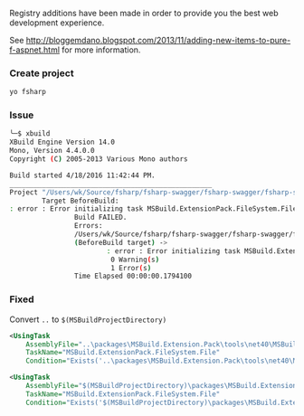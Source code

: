 Registry additions have been made in order to provide you the best web development experience.

See http://bloggemdano.blogspot.com/2013/11/adding-new-items-to-pure-f-aspnet.html for more information.


### Create project

```bash
yo fsharp
```

### Issue

```bash
╰─$ xbuild
XBuild Engine Version 14.0
Mono, Version 4.4.0.0
Copyright (C) 2005-2013 Various Mono authors

Build started 4/18/2016 11:42:44 PM.
__________________________________________________
Project "/Users/wk/Source/fsharp/fsharp-swagger/fsharp-swagger/fsharp-swagger.fsproj" (default target(s)):
        Target BeforeBuild:
: error : Error initializing task MSBuild.ExtensionPack.FileSystem.File: Not registered task MSBuild.ExtensionPack.FileSystem.File.
                Build FAILED.
                Errors:
                /Users/wk/Source/fsharp/fsharp-swagger/fsharp-swagger/fsharp-swagger.fsproj (default targets) ->
                (BeforeBuild target) ->
                        : error : Error initializing task MSBuild.ExtensionPack.FileSystem.File: Not registered task MSBuild.ExtensionPack.FileSystem.File.
                         0 Warning(s)
                         1 Error(s)
                Time Elapsed 00:00:00.1794100
```

### Fixed

Convert `..` to `$(MSBuildProjectDirectory)`

```xml
<UsingTask
    AssemblyFile="..\packages\MSBuild.Extension.Pack\tools\net40\MSBuild.ExtensionPack.dll"
    TaskName="MSBuild.ExtensionPack.FileSystem.File"
    Condition="Exists('..\packages\MSBuild.Extension.Pack\tools\net40\MSBuild.ExtensionPack.dll')" />
```

```xml
<UsingTask
    AssemblyFile="$(MSBuildProjectDirectory)\packages\MSBuild.Extension.Pack\tools\net40\MSBuild.ExtensionPack.dll"
    TaskName="MSBuild.ExtensionPack.FileSystem.File"
    Condition="Exists('$(MSBuildProjectDirectory)\packages\MSBuild.Extension.Pack\tools\net40\MSBuild.ExtensionPack.dll')" />
```